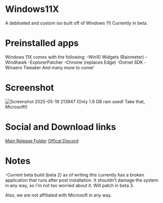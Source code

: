 # Windows11X

A debloated and custom iso built off of Windows 11!
Currently in beta.

# Preinstalled apps
Windows 11X comes with the following:
-Win10 Widgets (Rainmeter)
-Windhawk
-ExplorerPatcher
-Chrome (replaces Edge)
-Dotnet SDK
-Winaero Tweaker
And many more to come!

# Screenshot
![Screenshot 2025-05-19 213947](https://github.com/user-attachments/assets/2db53d6f-7e62-4609-b6cf-74cc6d8acc81)
(Only 1.9 GB ram used! Take that, Microsoft!)

# Social and Download links
[Main Release Folder](https://drive.google.com/drive/folders/1i1lXDxW5kFV1qbbKCxSTP1VCuqici0U2?usp=sharing)
[Offical Discord](https://discord.gg/fUQucspA)

# Notes
-Current beta build (beta 2) as of writing this currently has a broken application that runs after post installation. It shouldn't damage the system in any way, so I'm not too worried about it. Will patch in beta 3.

Also, we are not affiliated with Microsoft in any way.
